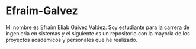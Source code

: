 # Efraim-Galvez
Mi nombre es Efraím Eliab Gálvez Valdez.
Soy estudiante para la carrera de ingenieria en sistemas y  el siguiente es un repositorio con la mayoria de los proyectos academicos y personales que he realizado.
